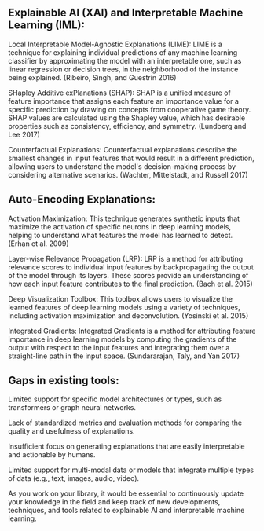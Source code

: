## Explainable AI (XAI) and Interpretable Machine Learning (IML):

Local Interpretable Model-Agnostic Explanations (LIME): LIME is a technique for explaining individual predictions of any machine learning classifier by approximating the model with an interpretable one, such as linear regression or decision trees, in the neighborhood of the instance being explained. (Ribeiro, Singh, and Guestrin 2016)


SHapley Additive exPlanations (SHAP): SHAP is a unified measure of feature importance that assigns each feature an importance value for a specific prediction by drawing on concepts from cooperative game theory. SHAP values are calculated using the Shapley value, which has desirable properties such as consistency, efficiency, and symmetry. (Lundberg and Lee 2017)


Counterfactual Explanations: Counterfactual explanations describe the smallest changes in input features that would result in a different prediction, allowing users to understand the model's decision-making process by considering alternative scenarios. (Wachter, Mittelstadt, and Russell 2017)

## Auto-Encoding Explanations:

Activation Maximization: This technique generates synthetic inputs that maximize the activation of specific neurons in deep learning models, helping to understand what features the model has learned to detect. (Erhan et al. 2009)

Layer-wise Relevance Propagation (LRP): LRP is a method for attributing relevance scores to individual input features by backpropagating the output of the model through its layers. These scores provide an understanding of how each input feature contributes to the final prediction. (Bach et al. 2015)

Deep Visualization Toolbox: This toolbox allows users to visualize the learned features of deep learning models using a variety of techniques, including activation maximization and deconvolution. (Yosinski et al. 2015)

Integrated Gradients: Integrated Gradients is a method for attributing feature importance in deep learning models by computing the gradients of the output with respect to the input features and integrating them over a straight-line path in the input space. (Sundararajan, Taly, and Yan 2017)

## Gaps in existing tools:

Limited support for specific model architectures or types, such as transformers or graph neural networks.

Lack of standardized metrics and evaluation methods for comparing the quality and usefulness of explanations.

Insufficient focus on generating explanations that are easily interpretable and actionable by humans.

Limited support for multi-modal data or models that integrate multiple types of data (e.g., text, images, audio, video).

As you work on your library, it would be essential to continuously update your knowledge in the field and keep track of new developments, techniques, and tools related to explainable AI and interpretable machine learning.